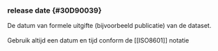 ### release date {#30D90039}
De datum van formele uitgifte (bijvoorbeeld publicatie) van de dataset.
<br/>
<br/>
Gebruik altijd een datum en tijd conform de [[ISO8601]] notatie
